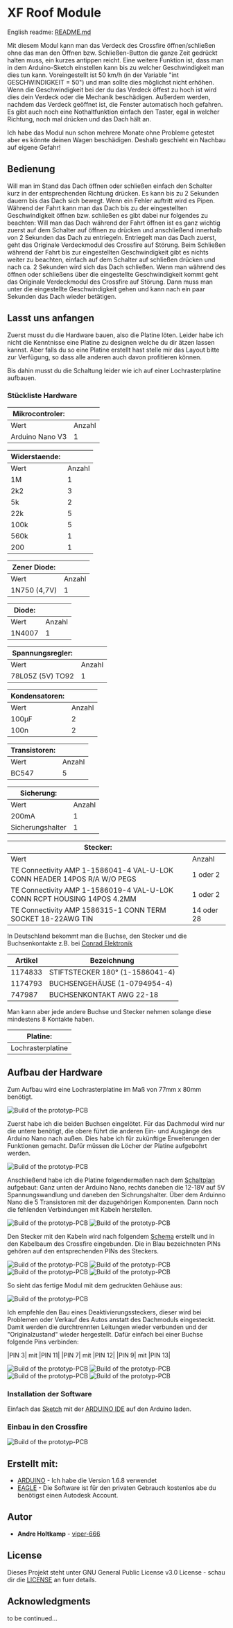# XF Roof Module

English readme: [README.md](https://github.com/viper-666/xf_roof_module/blob/master/README.md)

Mit diesem Modul kann man das Verdeck des Crossfire öffnen/schließen ohne das man den Öffnen bzw. Schließen-Button die ganze Zeit gedrückt halten muss, ein kurzes antippen reicht.
Eine weitere Funktion ist, dass man in dem Arduino-Sketch einstellen kann bis zu welcher Geschwindigkeit man dies tun kann.
Voreingestellt ist 50 km/h (in der Variable "int GESCHWINDIGKEIT = 50") und man sollte dies möglichst nicht erhöhen. Wenn die Geschwindigkeit bei der du das Verdeck öffest zu hoch ist wird dies dein Verdeck oder die Mechanik beschädigen.
Außerdem werden, nachdem das Verdeck geöffnet ist, die Fenster automatisch hoch gefahren. 
Es gibt auch noch eine Nothaltfunktion einfach den Taster, egal in welcher Richtung, noch mal drücken und das Dach hält an.

Ich habe das Modul nun schon mehrere Monate ohne Probleme getestet aber es könnte deinen Wagen beschädigen. Deshalb geschieht ein Nachbau auf eigene Gefahr!


## Bedienung

Will man im Stand das Dach öffnen oder schließen einfach den Schalter kurz in der entsprechenden Richtung drücken. Es kann bis zu 2 Sekunden dauern bis das Dach sich bewegt. Wenn ein Fehler auftritt wird es Pipen.
Während der Fahrt kann man das Dach bis zu der eingestellten Geschwindigkeit öffnen bzw. schließen es gibt dabei nur folgendes zu beachten:
Will man das Dach während der Fahrt öffnen ist es ganz wichtig zuerst auf dem Schalter auf öffnen zu drücken und anschließend innerhalb von 2 Sekunden das Dach zu entriegeln.
Entriegelt man das Dach zuerst, geht das Originale Verdeckmodul des Crossfire auf Störung.
Beim Schließen während der Fahrt bis zur eingestellten Geschwindigkeit gibt es nichts weiter zu beachten, einfach auf dem Schalter auf schließen drücken und nach ca. 2 Sekunden wird sich das Dach schließen.
Wenn man während des öffnen oder schließens über die eingestellte Geschwindigkeit kommt geht das Originale Verdeckmodul des Crossfire auf Störung.
Dann muss man unter die eingestellte Geschwindigkeit gehen und kann nach ein paar Sekunden das Dach wieder betätigen.


## Lasst uns anfangen

Zuerst musst du die Hardware bauen, also die Platine löten. Leider habe ich nicht die Kenntnisse eine Platine zu designen welche du dir ätzen lassen kannst.
Aber falls du so eine Platine erstellt hast stelle mir das Layout bitte zur Verfügung, so dass alle anderen auch davon profitieren können.

Bis dahin musst du die Schaltung leider wie ich auf einer Lochrasterplatine aufbauen.


### Stückliste Hardware

|Mikrocontroler:| |
|---|---|
|Wert		|Anzahl|
|Arduino Nano V3|1     |

|Widerstaende:| |
|---|---|
|Wert|Anzahl|
|1M |1 |
|2k2 |3 |
|5k |2 |
|22k |5 |
|100k |5 |
|560k |1 |
|200 |1 |

|Zener Diode:| |
|---|---|
|Wert|Anzahl|
|1N750 (4,7V)|1|

|Diode:| |
|---|---|
|Wert|Anzahl|
|1N4007|1|

|Spannungsregler:| |
|---|---|
|Wert|Anzahl|
|78L05Z (5V) TO92|1|

|Kondensatoren:| |
|---|---|
|Wert|Anzahl|
|100µF|2|
|100n|2|

|Transistoren:| |
|---|---|
|Wert|Anzahl|
|BC547|5|

|Sicherung:| |
|---|---|
|Wert|Anzahl|
|200mA|1|
|Sicherungshalter|1|

|Stecker:| |
|---|---|
|Wert|Anzahl|
|TE Connectivity AMP 1-1586041-4 VAL-U-LOK CONN HEADER 14POS R/A W/O PEGS|1 oder 2|
|TE Connectivity AMP 1-1586019-4 VAL-U-LOK CONN RCPT HOUSING 14POS 4.2MM|1 oder 2|
|TE Connectivity AMP 1586315-1 CONN TERM SOCKET 18-22AWG TIN|14 oder 28|

In Deutschland bekommt man die Buchse, den Stecker und die Buchsenkontakte z.B. bei [Conrad Elektronik](https://www.conrad.de)

|Artikel|Bezeichnung|
|---|---|
|1174833|STIFTSTECKER 180° (1-1586041-4)|
|1174793|BUCHSENGEHÄUSE (1-0794954-4)|
|747987|BUCHSENKONTAKT AWG 22-18|

Man kann aber jede andere Buchse und Stecker nehmen solange diese mindestens 8 Kontakte haben.



|Platine:|
|---|
|Lochrasterplatine|


## Aufbau der Hardware

Zum Aufbau wird eine Lochrasterplatine im Maß von 77mm x 80mm benötigt.

![Build of the prototyp-PCB](https://github.com/viper-666/xf_roof_module/blob/master/Viper000.JPG)

Zuerst habe ich die beiden Buchsen eingelötet. Für das Dachmodul wird nur die untere benötigt, die obere führt die anderen Ein- und Ausgänge des Arduino Nano nach außen. Dies habe ich für zukünftige Erweiterungen der Funktionen gemacht.
Dafür müssen die Löcher der Platine aufgebohrt werden.

![Build of the prototyp-PCB](https://github.com/viper-666/xf_roof_module/blob/master/Viper001.JPG)

Anschließend habe ich die Platine folgendermaßen nach dem [Schaltplan](https://github.com/viper-666/xf_roof_module/blob/master/Dachmodul.pdf) aufgebaut:
Ganz unten der Arduino Nano, rechts daneben die 12-18V auf 5V Spannungswandlung und daneben den Sichrungshalter.
Über dem Arduinno Nano die 5 Transistoren mit der dazugehörigen Komponenten.
Dann noch die fehlenden Verbindungen mit Kabeln herstellen.

![Build of the prototyp-PCB](https://github.com/viper-666/xf_roof_module/blob/master/Viper006.JPG)
![Build of the prototyp-PCB](https://github.com/viper-666/xf_roof_module/blob/master/Viper008.JPG)

Den Stecker mit den Kabeln wird nach folgendem [Schema](https://github.com/viper-666/xf_roof_module/blob/master/Verkabelung.pdf) erstellt und in den Kabelbaum des Crossfire eingebunden.
Die in Blau bezeichneten PINs gehören auf den entsprechenden PINs des Steckers.

![Build of the prototyp-PCB](https://github.com/viper-666/xf_roof_module/blob/master/Viper010.JPG)
![Build of the prototyp-PCB](https://github.com/viper-666/xf_roof_module/blob/master/Viper011.JPG)
![Build of the prototyp-PCB](https://github.com/viper-666/xf_roof_module/blob/master/Viper012.JPG)
![Build of the prototyp-PCB](https://github.com/viper-666/xf_roof_module/blob/master/Viper013.JPG)

So sieht das fertige Modul mit dem gedruckten Gehäuse aus:

![Build of the prototyp-PCB](https://github.com/viper-666/xf_roof_module/blob/master/Viper014.JPG)

Ich empfehle den Bau eines Deaktivierungssteckers, dieser wird bei Problemen oder Verkauf des Autos anstatt des Dachmoduls eingesteckt. Damit werden die durchtrennten Leitungen wieder verbunden und der "Originalzustand" wieder hergestellt.
Dafür einfach bei einer Buchse folgende Pins verbinden:

|PIN 3| mit |PIN 11|
|PIN 7| mit |PIN 12|
|PIN 9| mit |PIN 13|

![Build of the prototyp-PCB](https://github.com/viper-666/xf_roof_module/blob/master/Viper002.JPG)
![Build of the prototyp-PCB](https://github.com/viper-666/xf_roof_module/blob/master/Viper003.JPG)
![Build of the prototyp-PCB](https://github.com/viper-666/xf_roof_module/blob/master/Viper004.JPG)
![Build of the prototyp-PCB](https://github.com/viper-666/xf_roof_module/blob/master/Viper005.JPG)



### Installation der Software

Einfach das [Sketch](https://github.com/viper-666/xf_roof_module/blob/master/Crossfire_Dachmodul-4.ino) mit der [ARDUINO IDE](https://www.arduino.cc/en/Main/Software) auf den Arduino laden.


### Einbau in den Crossfire

![Build of the prototyp-PCB](https://github.com/viper-666/xf_roof_module/blob/master/Viper15.JPG)


## Erstellt mit:

* [ARDUINO](https://www.arduino.cc/en/Main/Software) - Ich habe die Version 1.6.8 verwendet
* [EAGLE](https://www.autodesk.com/products/eagle/free-download) - Die Software ist für den privaten Gebrauch kostenlos abe du benötigst einen Autodesk Account.


## Autor

* **Andre Holtkamp** - [viper-666](https://github.com/viper-666)



## License

Dieses Projekt steht unter GNU General Public License v3.0 License - schau dir die [LICENSE](https://github.com/viper-666/xf_roof_module/blob/master/LICENSE) an fuer details.

## Acknowledgments

to be continued...
